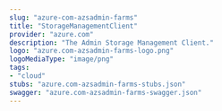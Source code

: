 ```yaml
---
slug: "azure-com-azsadmin-farms"
title: "StorageManagementClient"
provider: "azure.com"
description: "The Admin Storage Management Client."
logo: "azure.com-azsadmin-farms-logo.png"
logoMediaType: "image/png"
tags:
- "cloud"
stubs: "azure.com-azsadmin-farms-stubs.json"
swagger: "azure.com-azsadmin-farms-swagger.json"
---
```

